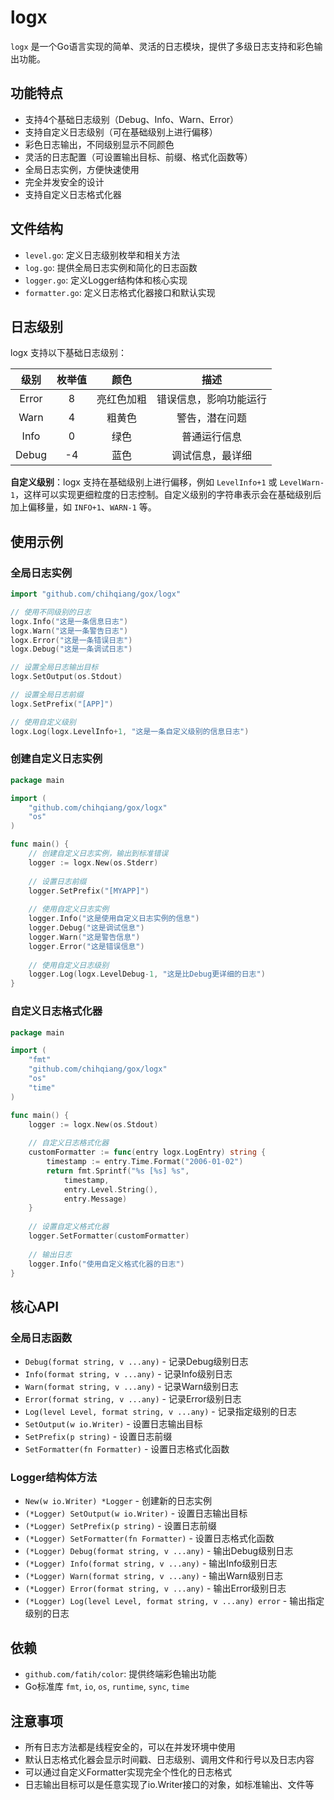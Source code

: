 # logx

`logx` 是一个Go语言实现的简单、灵活的日志模块，提供了多级日志支持和彩色输出功能。

## 功能特点

- 支持4个基础日志级别（Debug、Info、Warn、Error）
- 支持自定义日志级别（可在基础级别上进行偏移）
- 彩色日志输出，不同级别显示不同颜色
- 灵活的日志配置（可设置输出目标、前缀、格式化函数等）
- 全局日志实例，方便快速使用
- 完全并发安全的设计
- 支持自定义日志格式化器

## 文件结构

- `level.go`: 定义日志级别枚举和相关方法
- `log.go`: 提供全局日志实例和简化的日志函数
- `logger.go`: 定义Logger结构体和核心实现
- `formatter.go`: 定义日志格式化器接口和默认实现

## 日志级别

logx 支持以下基础日志级别：

|   级别   | 枚举值 |   颜色    |           描述           |
| :------: | :----: | :-------: | :----------------------: |
|  Error   |   8    | 亮红色加粗 |  错误信息，影响功能运行  |
|   Warn   |   4    |  粗黄色   |      警告，潜在问题      |
|   Info   |   0    |    绿色   |       普通运行信息       |
|  Debug   |  -4    |    蓝色   |     调试信息，最详细     |

**自定义级别**：logx 支持在基础级别上进行偏移，例如 `LevelInfo+1` 或 `LevelWarn-1`，这样可以实现更细粒度的日志控制。自定义级别的字符串表示会在基础级别后加上偏移量，如 `INFO+1`、`WARN-1` 等。

## 使用示例

### 全局日志实例

```go
import "github.com/chihqiang/gox/logx"

// 使用不同级别的日志
logx.Info("这是一条信息日志")
logx.Warn("这是一条警告日志")
logx.Error("这是一条错误日志")
logx.Debug("这是一条调试日志")

// 设置全局日志输出目标
logx.SetOutput(os.Stdout)

// 设置全局日志前缀
logx.SetPrefix("[APP]")

// 使用自定义级别
logx.Log(logx.LevelInfo+1, "这是一条自定义级别的信息日志")
```

### 创建自定义日志实例

```go
package main

import (
	"github.com/chihqiang/gox/logx"
	"os"
)

func main() {
	// 创建自定义日志实例，输出到标准错误
	logger := logx.New(os.Stderr)
	
	// 设置日志前缀
	logger.SetPrefix("[MYAPP]")
	
	// 使用自定义日志实例
	logger.Info("这是使用自定义日志实例的信息")
	logger.Debug("这是调试信息")
	logger.Warn("这是警告信息")
	logger.Error("这是错误信息")
	
	// 使用自定义日志级别
	logger.Log(logx.LevelDebug-1, "这是比Debug更详细的日志")
}
```

### 自定义日志格式化器

```go
package main

import (
	"fmt"
	"github.com/chihqiang/gox/logx"
	"os"
	"time"
)

func main() {
	logger := logx.New(os.Stdout)
	
	// 自定义日志格式化器
	customFormatter := func(entry logx.LogEntry) string {
		timestamp := entry.Time.Format("2006-01-02")
		return fmt.Sprintf("%s [%s] %s", 
			timestamp, 
			entry.Level.String(), 
			entry.Message)
	}
	
	// 设置自定义格式化器
	logger.SetFormatter(customFormatter)
	
	// 输出日志
	logger.Info("使用自定义格式化器的日志")
}
```

## 核心API

### 全局日志函数

- `Debug(format string, v ...any)` - 记录Debug级别日志
- `Info(format string, v ...any)` - 记录Info级别日志  
- `Warn(format string, v ...any)` - 记录Warn级别日志
- `Error(format string, v ...any)` - 记录Error级别日志
- `Log(level Level, format string, v ...any)` - 记录指定级别的日志
- `SetOutput(w io.Writer)` - 设置日志输出目标
- `SetPrefix(p string)` - 设置日志前缀
- `SetFormatter(fn Formatter)` - 设置日志格式化函数

### Logger结构体方法

- `New(w io.Writer) *Logger` - 创建新的日志实例
- `(*Logger) SetOutput(w io.Writer)` - 设置日志输出目标
- `(*Logger) SetPrefix(p string)` - 设置日志前缀
- `(*Logger) SetFormatter(fn Formatter)` - 设置日志格式化函数
- `(*Logger) Debug(format string, v ...any)` - 输出Debug级别日志
- `(*Logger) Info(format string, v ...any)` - 输出Info级别日志
- `(*Logger) Warn(format string, v ...any)` - 输出Warn级别日志
- `(*Logger) Error(format string, v ...any)` - 输出Error级别日志
- `(*Logger) Log(level Level, format string, v ...any) error` - 输出指定级别的日志

## 依赖

- `github.com/fatih/color`: 提供终端彩色输出功能
- Go标准库 `fmt`, `io`, `os`, `runtime`, `sync`, `time`

## 注意事项

- 所有日志方法都是线程安全的，可以在并发环境中使用
- 默认日志格式化器会显示时间戳、日志级别、调用文件和行号以及日志内容
- 可以通过自定义Formatter实现完全个性化的日志格式
- 日志输出目标可以是任意实现了io.Writer接口的对象，如标准输出、文件等